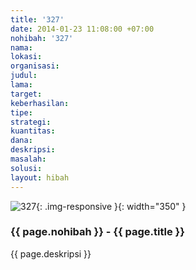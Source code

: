 ```yaml
---
title: '327'
date: 2014-01-23 11:08:00 +07:00
nohibah: '327'
nama:
lokasi:
organisasi:
judul:
lama:
target:
keberhasilan:
tipe:
strategi:
kuantitas:
dana:
deskripsi:
masalah:
solusi:
layout: hibah
---
```


![327](/static/img/hibahcms/327.png){: .img-responsive }{: width="350" }

### {{ page.nohibah }} - {{ page.title }}

{{ page.deskripsi }}
